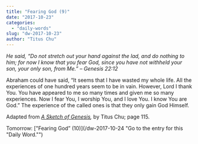 ```yaml
---
title: "Fearing God (9)"
date: "2017-10-23"
categories: 
  - "daily-words"
slug: "dw-2017-10-23"
author: "Titus Chu"
---
```


_He said, “Do not stretch out your hand against the lad, and do nothing to him; for now I know that you fear God, since you have not withheld your son, your only son, from Me.”_ _– Genesis 22:12_

Abraham could have said, “It seems that I have wasted my whole life. All the experiences of one hundred years seem to be in vain. However, Lord I thank You. You have appeared to me so many times and given me so many experiences. Now I fear You, I worship You, and I love You. I know You are God.” The experience of the called ones is that they only gain God Himself.

Adapted from _[A Sketch of Genesis](/book-gen-sketch "Go to the listing for this book."),_ by Titus Chu; page 115.

Tomorrow: ["Fearing God” (10)](/dw-2017-10-24 "Go to the entry for this "Daily Word."")
